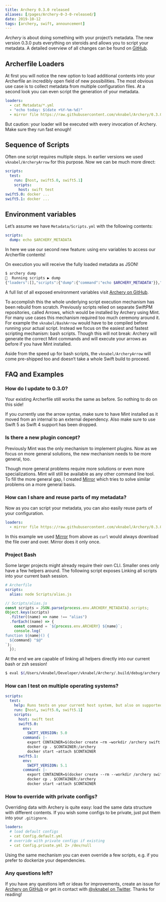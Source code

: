 ```yaml
---
title: Archery 0.3.0 released
aliases: [/pages/Archery-0-3-0-released/]
date: 2019-10-12
tags: [archery, swift, announcement]
---
```


_Archery_ is about doing something with your project’s metadata. The new version 0.3.0 puts everything on steroids and allows you to script your metadata.
A detailed overview of all changes can be found on [GitHub](https://github.com/vknabel/Archery/blob/master/CHANGELOG.md#021).

## Archerfile Loaders

At first you will notice the new option to load additional contents into your Archerfile an incredibly open field of new possibilities.
The most obvious use case is to collect metadata from multiple configuration files.
At a second look you can even script the generation of your metadata.

```yaml
loaders:
  - cat Metadata/*.yml
  - "echo today: $(date +%Y-%m-%d)"
  - mirror file https://raw.githubusercontent.com/vknabel/Archery/0.3.0/Examples/MapSwiftTargetsToScripts.yml
```

But caution: your loader will be executed with every invocation of Archery. Make sure they run fast enough!

## Sequence of Scripts

Often one script requires multiple steps. In earlier versions we used `vknabel/ArcheryArrow` for this purpose. Now we can be much more direct:

```yaml
scripts:
  test:
    run: [host, swift5.0, swift5.1]
    scripts:
      host: swift test
swift5.0: docker ...
swift5.1: docker ...
```

## Environment variables

Let’s assume we have `Metadata/Scripts.yml` with the following contents:

```yaml
scripts:
  dump: echo $ARCHERY_METADATA
```

In here we use our second new feature: using env variables to access our Archerfile contents!

On execution you will receive the fully loaded metadata as JSON!

```bash
$ archery dump
🏹  Running scripts ▶︎ dump
{"loaders":[],"scripts":{"dump":{"command":"echo $ARCHERY_METADATA"}},"today":"2019-10-10"}
```

A full list of all exposed environment variables visit [Archery on GitHub](https://github.com/vknabel/Archery).

To accomplish this the whole underlying script execution mechanism has been rebuild from scratch.
Previously scripts relied on separate SwiftPM repositories, called Arrows, which would be installed by Archery using Mint. For many use cases this mechanism required too much ceremony around it. For example the `vknabel/BashArrow` would have to be compiled before running your actual script.
Instead we focus on the easiest and fastest scripting mechanism: bash scripts.
Though this will not break: Archery will generate the correct Mint commands and will execute your arrows as before if you have Mint installed.

Aside from the speed up for bash scripts, the `vknabel/ArcheryArrow` will come pre-shipped too and doesn‘t take a whole Swift build to proceed.

## FAQ and Examples

### How do I update to 0.3.0?

Your existing Archerfile still works the same as before. So nothing to do on this side!

If you currently use the arrow syntax, make sure to have Mint installed as it moved from an internal to an external dependency. Also make sure to use Swift 5 as Swift 4 support has been dropped.

### Is there a new plugin concept?

Previously Mint was the only mechanism to implement plugins. Now as we focus on more general solutions, the new mechanism needs to be more general, too.

Though more general problems require more solutions or even more specializations. Mint will still be available as any other command line tool. To fill the more general gap, I created [Mirror](https://github.com/vknabel/mirror-sh) which tries to solve similar problems on a more general basis.

### How can I share and reuse parts of my metadata?

Now as you can script your metadata, you can also easily reuse parts of your configuration.

```yaml
loaders:
  - mirror file https://raw.githubusercontent.com/vknabel/Archery/0.3.0/Examples/TestingOnMultiplePlatforms.yml
```

In this example we used [Mirror](https://github.com/vknabel/mirror-sh) from above as `curl` would always download the file over and over. Mirror does it only once.

### Project Bash

Some larger projects might already require their own CLI. Smaller ones only have a few helpers around.
The following script exposes
Linking all scripts into your current bash session.

```yaml
# Archerfile
scripts:
  alias: node Scripts/alias.js
```

```javascript
// Scripts/alias.js
const scripts = JSON.parse(process.env.ARCHERY_METADATA).scripts;
Object.keys(scripts)
  .filter((name) => name !== "alias")
  .forEach((name) => {
    const command = `${process.env.ARCHERY} ${name}`;
    console.log(`
function ${name}() {
  ${command} "$@"
`);
  });
```

At the end we are capable of linking all helpers directly into our current bash or zsh session!

```bash
$ eval $(/Users/vknabel/Developer/vknabel/Archery/.build/debug/archery alias)
```

### How can I test on multiple operating systems?

```yaml
scripts:
  test:
    help: Runs tests on your current host system, but also on supported linux versions
    run: [host, swift5.0, swift5.1]
    scripts:
      host: swift test
      swift5.0:
        env:
          SWIFT_VERSION: 5.0
        command: |-
          export CONTAINER=$(docker create —rm —workdir /archery swift:$SWIFT_VERSION swift test)
          docker cp . $CONTAINER:/archery
          docker start —attach $CONTAINER
      swift5.1:
        env:
          SWIFT_VERSION: 5.1
        command: |-
          export CONTAINER=$(docker create --rm --workdir /archery swift:$SWIFT_VERSION swift test)
          docker cp . $CONTAINER:/archery
          docker start —attach $CONTAINER
```

### How to override with private configs?

Overriding data with Archery is quite easy: load the same data structure with different contents. If you wish some configs to be private, just put them into your `.gitignore`.

```yaml
loaders:
  # load default configs
  - cat Config.default.yml
  # override with private configs if existing
  - cat Config.private.yml 2> /dev/null
```

Using the same mechanism you can even override a few scripts, e.g. if you prefer to dockerize your dependencies.

### Any questions left?

If you have any questions left or ideas for improvements, create an issue for [Archery on GitHub](https://github.com/vknabel/Archery) or get in contact with [@vknabel on Twitter](https://www.twitter.com/vknabel). Thanks for reading!
